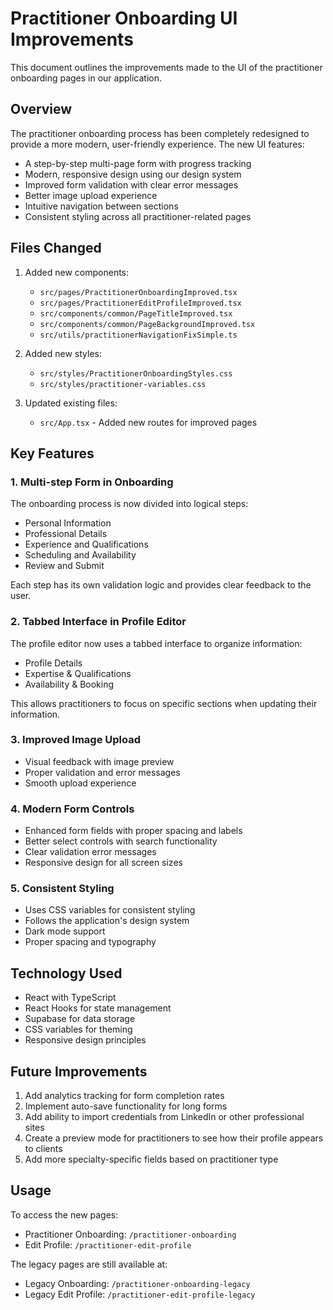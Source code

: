 # Practitioner Onboarding UI Improvements

This document outlines the improvements made to the UI of the practitioner onboarding pages in our application.

## Overview

The practitioner onboarding process has been completely redesigned to provide a more modern, user-friendly experience. The new UI features:

- A step-by-step multi-page form with progress tracking
- Modern, responsive design using our design system
- Improved form validation with clear error messages
- Better image upload experience
- Intuitive navigation between sections
- Consistent styling across all practitioner-related pages

## Files Changed

1. Added new components:
   - `src/pages/PractitionerOnboardingImproved.tsx`
   - `src/pages/PractitionerEditProfileImproved.tsx`
   - `src/components/common/PageTitleImproved.tsx`
   - `src/components/common/PageBackgroundImproved.tsx`
   - `src/utils/practitionerNavigationFixSimple.ts`

2. Added new styles:
   - `src/styles/PractitionerOnboardingStyles.css`
   - `src/styles/practitioner-variables.css`

3. Updated existing files:
   - `src/App.tsx` - Added new routes for improved pages

## Key Features

### 1. Multi-step Form in Onboarding

The onboarding process is now divided into logical steps:
- Personal Information
- Professional Details
- Experience and Qualifications
- Scheduling and Availability
- Review and Submit

Each step has its own validation logic and provides clear feedback to the user.

### 2. Tabbed Interface in Profile Editor

The profile editor now uses a tabbed interface to organize information:
- Profile Details
- Expertise & Qualifications 
- Availability & Booking

This allows practitioners to focus on specific sections when updating their information.

### 3. Improved Image Upload

- Visual feedback with image preview
- Proper validation and error messages
- Smooth upload experience

### 4. Modern Form Controls

- Enhanced form fields with proper spacing and labels
- Better select controls with search functionality
- Clear validation error messages
- Responsive design for all screen sizes

### 5. Consistent Styling

- Uses CSS variables for consistent styling
- Follows the application's design system
- Dark mode support
- Proper spacing and typography

## Technology Used

- React with TypeScript
- React Hooks for state management
- Supabase for data storage
- CSS variables for theming
- Responsive design principles

## Future Improvements

1. Add analytics tracking for form completion rates
2. Implement auto-save functionality for long forms
3. Add ability to import credentials from LinkedIn or other professional sites
4. Create a preview mode for practitioners to see how their profile appears to clients
5. Add more specialty-specific fields based on practitioner type

## Usage

To access the new pages:
- Practitioner Onboarding: `/practitioner-onboarding`
- Edit Profile: `/practitioner-edit-profile`

The legacy pages are still available at:
- Legacy Onboarding: `/practitioner-onboarding-legacy`
- Legacy Edit Profile: `/practitioner-edit-profile-legacy`
